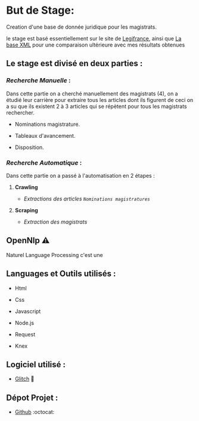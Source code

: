 # But de Stage:

Creation d'une base de donnée juridique pour les magistrats.


le stage est basé essentiellement sur le site de [Legifrance](https://www.legifrance.gouv.fr/), ainsi que [La base XML]( https://www.steinertriples.fr/ncohen/data/nominations_JORF/) pour une comparaison ultérieure avec mes résultats obtenues 

## Le stage est divisé en deux parties :
 
### *Recherche Manuelle* :

Dans cette partie on a cherché manuellement des magistrats (4), on a étudié leur carrière pour extraire tous les articles dont ils figurent de ceci on a su que ils existent 2 à 3 articles qui se répètent pour tous les magistrats rechercher.

- Nominations magistrature.

- Tableaux d'avancement.

- Disposition.


### *Recherche Automatique* :
  

Dans cette partie on a passé à l'automatisation en 2 étapes :


 1. **Crawling** 
     - *Extractions des articles `Nominations magistratures`*
 
 2. **Scraping** 
     - *Extraction des magistrats*





## OpenNlp :warning:

Naturel Language Processing c'est une 


## Languages et Outils utilisés :

- Html

- Css
 
- Javascript

- Node.js

- Request

- Knex


## Logiciel utilisé :

- [Glitch](https://glitch.com) :flags:

## Dépot Projet :

- [Github](https://github.com/) :octocat:

